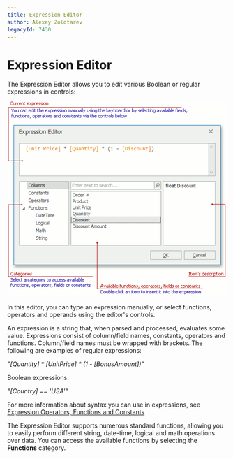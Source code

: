 ```yaml
---
title: Expression Editor
author: Alexey Zolotarev
legacyId: 7430
---
```

# Expression Editor
The Expression Editor allows you to edit various Boolean or regular expressions in controls:

![UI_Expression_Editor](../images/img11049.png)

In this editor, you can type an expression manually, or select functions, operators and operands using the editor's controls.

An expression is a string that, when parsed and processed, evaluates some value. Expressions consist of column/field names, constants, operators and functions. Column/field names must be wrapped with brackets. The following are examples of regular expressions:

_"[Quantity] * [UnitPrice] * (1 - [BonusAmount])"_

Boolean expressions:

_"[Country] == 'USA'"_

For more information about syntax you can use in expressions, see [Expression Operators, Functions and Constants](expression-editor/expression-operators-functions-and-constants.md)

The Expression Editor supports numerous standard functions, allowing you to easily perform different string, date-time, logical and math operations over data. You can access the available functions by selecting the **Functions** category.